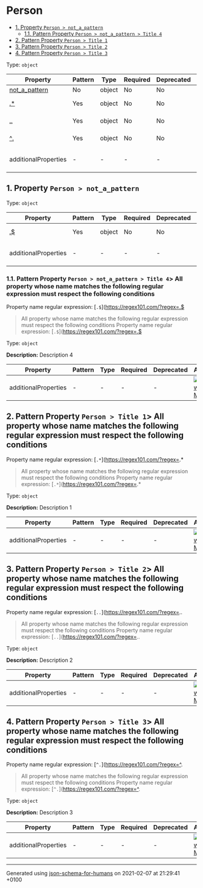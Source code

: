 # Person

- [1. Property `Person > not_a_pattern`](#not_a_pattern)
  - [1.1. Pattern Property `Person > not_a_pattern > Title 4`](#not_a_pattern_pattern1)
- [2. Pattern Property `Person > Title 1`](#pattern1)
- [3. Pattern Property `Person > Title 2`](#pattern2)
- [4. Pattern Property `Person > Title 3`](#pattern3)

Type: `object`

| Property | Pattern | Type | Required | Deprecated | Additional | Description |
| -------- | ------- | ---- | -------- | ---------- | ---------- | ----------- |
| [not_a_pattern](#not_a_pattern)|No|object|No|No| No|-|
| [.*](#pattern1)|Yes|object|No|No| No|Description 1|
| [..](#pattern2)|Yes|object|No|No| No|Description 2|
| [^.](#pattern3)|Yes|object|No|No| No|Description 3|
  | additionalProperties | - | - | - | - |  [![made-with-Markdown](https://img.shields.io/badge/Any%20type-allowed-green)](# "Additional Properties of any type are allowed.") | - |

## <a name="not_a_pattern"></a>1. Property `Person > not_a_pattern`

Type: `object`

| Property | Pattern | Type | Required | Deprecated | Additional | Description |
| -------- | ------- | ---- | -------- | ---------- | ---------- | ----------- |
| [.$](#not_a_pattern_pattern1)|Yes|object|No|No| No|Description 4|
  | additionalProperties | - | - | - | - |  [![made-with-Markdown](https://img.shields.io/badge/Any%20type-allowed-green)](# "Additional Properties of any type are allowed.") | - |

### <a name="not_a_pattern_pattern1"></a>1.1. Pattern Property `Person > not_a_pattern > Title 4`> All property whose name matches the following regular expression must respect the following conditions
  Property name regular expression: 
[`.$`](https://regex101.com/?regex=.$

> All property whose name matches the following regular expression must respect the following conditions
  Property name regular expression: 
[`.$`](https://regex101.com/?regex=.$

Type: `object`

**Description:** Description 4

| Property | Pattern | Type | Required | Deprecated | Additional | Description |
| -------- | ------- | ---- | -------- | ---------- | ---------- | ----------- |
  | additionalProperties | - | - | - | - |  [![made-with-Markdown](https://img.shields.io/badge/Any%20type-allowed-green)](# "Additional Properties of any type are allowed.") | - |

## <a name="pattern1"></a>2. Pattern Property `Person > Title 1`> All property whose name matches the following regular expression must respect the following conditions
  Property name regular expression: 
[`.*`](https://regex101.com/?regex=.*

> All property whose name matches the following regular expression must respect the following conditions
  Property name regular expression: 
[`.*`](https://regex101.com/?regex=.*

Type: `object`

**Description:** Description 1

| Property | Pattern | Type | Required | Deprecated | Additional | Description |
| -------- | ------- | ---- | -------- | ---------- | ---------- | ----------- |
  | additionalProperties | - | - | - | - |  [![made-with-Markdown](https://img.shields.io/badge/Any%20type-allowed-green)](# "Additional Properties of any type are allowed.") | - |

## <a name="pattern2"></a>3. Pattern Property `Person > Title 2`> All property whose name matches the following regular expression must respect the following conditions
  Property name regular expression: 
[`..`](https://regex101.com/?regex=..

> All property whose name matches the following regular expression must respect the following conditions
  Property name regular expression: 
[`..`](https://regex101.com/?regex=..

Type: `object`

**Description:** Description 2

| Property | Pattern | Type | Required | Deprecated | Additional | Description |
| -------- | ------- | ---- | -------- | ---------- | ---------- | ----------- |
  | additionalProperties | - | - | - | - |  [![made-with-Markdown](https://img.shields.io/badge/Any%20type-allowed-green)](# "Additional Properties of any type are allowed.") | - |

## <a name="pattern3"></a>4. Pattern Property `Person > Title 3`> All property whose name matches the following regular expression must respect the following conditions
  Property name regular expression: 
[`^.`](https://regex101.com/?regex=^.

> All property whose name matches the following regular expression must respect the following conditions
  Property name regular expression: 
[`^.`](https://regex101.com/?regex=^.

Type: `object`

**Description:** Description 3

| Property | Pattern | Type | Required | Deprecated | Additional | Description |
| -------- | ------- | ---- | -------- | ---------- | ---------- | ----------- |
  | additionalProperties | - | - | - | - |  [![made-with-Markdown](https://img.shields.io/badge/Any%20type-allowed-green)](# "Additional Properties of any type are allowed.") | - |

----------------------------------------------------------------------------------------------------------------------------
Generated using [json-schema-for-humans](https://github.com/coveooss/json-schema-for-humans) on 2021-02-07 at 21:29:41 +0100